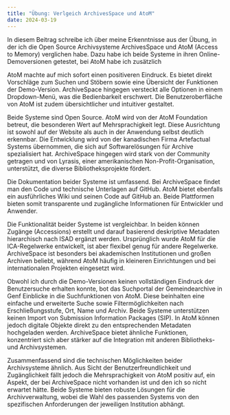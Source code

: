 ```yaml
---
title: "Übung: Verlgeich ArchivesSpace und AtoM"
date: 2024-03-19
---
```


In diesem Beitrag schreibe ich über meine Erkenntnisse aus der Übung, in der ich die Open Source Archivsysteme ArchivesSpace und AtoM (Access to Memory) verglichen habe. Dazu habe ich beide Systeme in ihren Online-Demoversionen getestet, bei AtoM habe ich zusätzlich

AtoM machte auf mich sofort einen positiveren Eindruck. Es bietet direkt Vorschläge zum Suchen und Stöbern sowie eine Übersicht der Funktionen der Demo-Version. ArchiveSpace hingegen versteckt alle Optionen in einem Dropdown-Menü, was die Bedienbarkeit erschwert. Die Benutzeroberfläche von AtoM ist zudem übersichtlicher und intuitiver gestaltet.

Beide Systeme sind Open Source. AtoM wird von der AtoM Foundation betreut, die besonderen Wert auf Mehrsprachigkeit legt. Diese Ausrichtung ist sowohl auf der Website als auch in der Anwendung selbst deutlich erkennbar. Die Entwicklung wird von der kanadischen Firma Artefactual Systems übernommen, die sich auf Softwarelösungen für Archive spezialisiert hat. ArchiveSpace hingegen wird stark von der Community getragen und von Lyrasis, einer amerikanischen Non-Profit-Organisation, unterstützt, die diverse Bibliotheksprojekte fördert.

Die Dokumentation beider Systeme ist umfassend. Bei ArchiveSpace findet man den Code und technische Unterlagen auf GitHub. AtoM bietet ebenfalls ein ausführliches Wiki und seinen Code auf GitHub an. Beide Plattformen bieten somit transparente und zugängliche Informationen für Entwickler und Anwender.

Die Funktionalität beider Systeme ist vergleichbar. In beiden können Zugänge (Accessions) erstellt und darauf basierend deskriptive Metadaten hierarchisch nach ISAD ergänzt werden. Ursprünglich wurde AtoM für die ICA-Regelwerke entwickelt, ist aber flexibel genug für andere Regelwerke. ArchiveSpace ist besonders bei akademischen Institutionen und großen Archiven beliebt, während AtoM häufig in kleineren Einrichtungen und bei internationalen Projekten eingesetzt wird.

Obwohl ich durch die Demo-Versionen keinen vollständigen Eindruck der Benutzersuche erhalten konnte, bot das Suchportal der Gemeindearchive in Genf Einblicke in die Suchfunktionen von AtoM. Diese beinhalten eine einfache und erweiterte Suche sowie Filtermöglichkeiten nach Erschließungsstufe, Ort, Name und Archiv. Beide Systeme unterstützen keinen Import von Submission Information Packages (SIP). In AtoM können jedoch digitale Objekte direkt zu den entsprechenden Metadaten hochgeladen werden. ArchiveSpace bietet ähnliche Funktionen, konzentriert sich aber stärker auf die Integration mit anderen Bibliotheks- und Archivsystemen.

Zusammenfassend sind die technischen Möglichkeiten beider Archivsysteme ähnlich. Aus Sicht der Benutzerfreundlichkeit und Zugänglichkeit fällt jedoch die Mehrsprachigkeit von AtoM positiv auf, ein Aspekt, der bei ArchiveSpace nicht vorhanden ist und den ich so nicht erwartet hätte. Beide Systeme bieten robuste Lösungen für die Archivverwaltung, wobei die Wahl des passenden Systems von den spezifischen Anforderungen der jeweiligen Institution abhängt.
